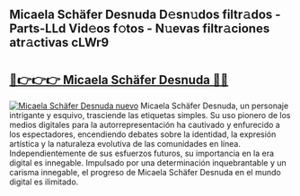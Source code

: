 ## Micaela Schäfer Desnuda D𝚎sn𝚞dos filtr𝚊dos - Parts-LLd Vid𝚎os f𝚘tos - N𝚞evas filtr𝚊ciones atr𝚊ctivas cLWr9

# <h2><a href="http://mb1xfyf.tromn.icu/?c=Micaela+Sch%c3%a4fer+Desnuda">🔗👉👉👉 Micaela Schäfer Desnuda 🔗🔗</a></h2>

[![Micaela Schäfer Desnuda nuevo](https://i.imgur.com/pEAQMta.gif)](http://mb1xfyf.tromn.icu/?c=Micaela+Sch%c3%a4fer+Desnuda)
Micaela Schäfer Desnuda, un personaje intrigante y esquivo, trasciende las etiquetas simples. Su uso pionero de los medios digitales para la autorrepresentación ha cautivado y enfurecido a los espectadores, encendiendo debates sobre la identidad, la expresión artística y la naturaleza evolutiva de las comunidades en línea. Independientemente de sus esfuerzos futuros, su importancia en la era digital es innegable. Impulsado por una determinación inquebrantable y un carisma innegable, el progreso de Micaela Schäfer Desnuda en el mundo digital es ilimitado.
